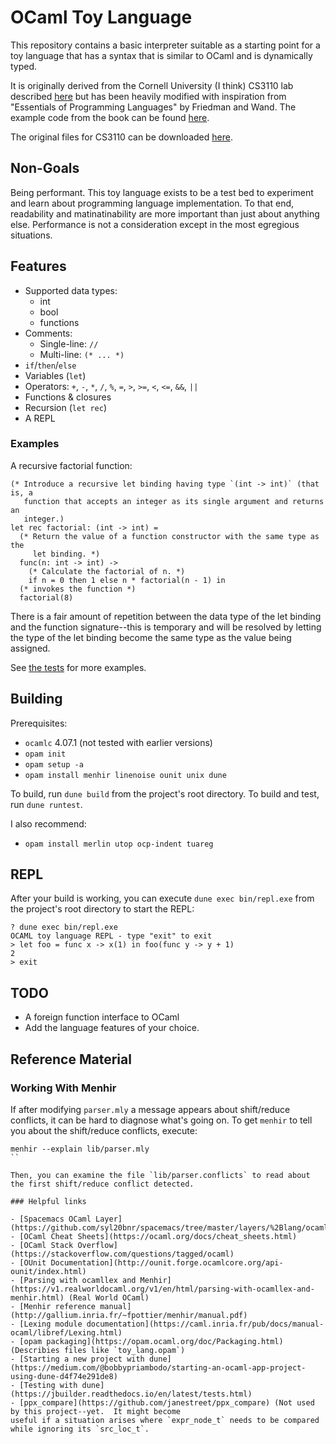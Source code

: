 # OCaml Toy Language

This repository contains a basic interpreter suitable as a starting point for a 
toy language that has a syntax that is similar to OCaml and is dynamically 
typed.

It is originally derived from the Cornell University (I think) CS3110 lab 
described 
[here](https://www.cs.cornell.edu/courses/cs3110/2015fa/l/12-interp/rec.html)
but has been heavily modified with inspiration from "Essentials of Programming 
Languages" by Friedman and Wand.  The example code from the book can be found 
[here](https://github.com/mwand/eopl3).

The original files for CS3110 can be downloaded 
[here](https://www.cs.cornell.edu/courses/cs3110/2015fa/l/12-interp/rec-code.zip).

## Non-Goals

Being performant. This toy language exists to be a test bed to experiment and 
learn about programming language implementation. To that
end, readability and matinatinability are more important than just about
anything else.  Performance is not a consideration except in the most 
egregious situations.

## Features

- Supported data types:
  - int
  - bool
  - functions
- Comments:
  - Single-line: `//`
  - Multi-line: `(* ... *)`
- `if`/`then`/`else`
- Variables (`let`)
- Operators: `+`, `-`, `*`, `/`, `%`, `=`, `>`, `>=`, `<`, `<=`, `&&`, `||`
- Functions & closures
- Recursion (`let rec`)
- A REPL

### Examples

A recursive factorial function:

```
(* Introduce a recursive let binding having type `(int -> int)` (that is, a 
   function that accepts an integer as its single argument and returns an 
   integer.)
let rec factorial: (int -> int) = 
  (* Return the value of a function constructor with the same type as the 
     let binding. *)
  func(n: int -> int) -> 
    (* Calculate the factorial of n. *)
    if n = 0 then 1 else n * factorial(n - 1) in 
  (* invokes the function *)
  factorial(8)
```

There is a fair amount of repetition between the data type of the let binding 
and the function signature--this is temporary and will be resolved by letting
the type of the let binding become the same type as the value being assigned.

See [the tests](./test/test.ml) for more examples.

## Building 

Prerequisites:

- `ocamlc` 4.07.1 (not tested with earlier versions)
- `opam init`
- `opam setup -a`
- `opam install menhir linenoise ounit unix dune`

To build, run `dune build` from the project's root directory.  To build and test, run `dune runtest`.

I also recommend:

- `opam install merlin utop ocp-indent tuareg`

## REPL

After your build is working, you can execute `dune exec bin/repl.exe` from the project's root directory to
start the REPL:

```
? dune exec bin/repl.exe
OCAML toy language REPL - type "exit" to exit
> let foo = func x -> x(1) in foo(func y -> y + 1)
2
> exit
```

## TODO

- A foreign function interface to OCaml
- Add the language features of your choice.

## Reference Material

### Working With Menhir 

If after modifying `parser.mly` a message appears about shift/reduce conflicts, it can be hard to diagnose
what's going on.  To get `menhir` to tell you about the shift/reduce conflicts, execute:

```
menhir --explain lib/parser.mly
``

Then, you can examine the file `lib/parser.conflicts` to read about the first shift/reduce conflict detected.

### Helpful links

- [Spacemacs OCaml Layer](https://github.com/syl20bnr/spacemacs/tree/master/layers/%2Blang/ocaml)
- [OCaml Cheat Sheets](https://ocaml.org/docs/cheat_sheets.html)
- [OCaml Stack Overflow](https://stackoverflow.com/questions/tagged/ocaml)
- [OUnit Documentation](http://ounit.forge.ocamlcore.org/api-ounit/index.html)
- [Parsing with ocamllex and Menhir](https://v1.realworldocaml.org/v1/en/html/parsing-with-ocamllex-and-menhir.html) (Real World OCaml)
- [Menhir reference manual](http://gallium.inria.fr/~fpottier/menhir/manual.pdf)
- [Lexing module documentation](https://caml.inria.fr/pub/docs/manual-ocaml/libref/Lexing.html)
- [opam packaging](https://opam.ocaml.org/doc/Packaging.html) (Describies files like `toy_lang.opam`)
- [Starting a new project with dune](https://medium.com/@bobbypriambodo/starting-an-ocaml-app-project-using-dune-d4f74e291de8)
- [Testing with dune](https://jbuilder.readthedocs.io/en/latest/tests.html)
- [ppx_compare](https://github.com/janestreet/ppx_compare) (Not used by this project--yet.  It might become
useful if a situation arises where `expr_node_t` needs to be compared while ignoring its `src_loc_t`.

